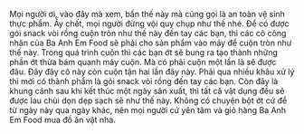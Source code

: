 Mọi người ơi, vào đây mà xem, bẩn thế này mà cũng gọi là an toàn vệ sinh thực phẩm. Ấy chết, mọi người đừng vội quy chụp như thế nhé. Để có được gói snack vòi rồng cuộn tròn như thế này đến tay các bạn, thì các cô công nhân của Ba Anh Em Food sẽ phải cho sản phẩm vào máy để cuộn tròn như thế này. Trong quá trình cuộn thì các bạn ớt sẽ bung ra tạo thành những phần ớt thừa bám quanh máy cuộn. Mà có phải cuộn một lần là sẽ được đâu. Đây đây cô này còn cuộn tận hai lần đây này. Phải qua nhiều khâu xử lý thì mới có thành phẩm là gói snack vòi rồng đến tay các bạn. Còn đây là khung cảnh sau khi kết thúc một ngày sản xuất, thì tất cả vật dụng đều sẽ được lau chùi dọn dẹp sạch sẽ như thế này. Không có chuyện bột ớt cứ để từ ngày này qua ngày khác, nên mọi người cứ yên tâm và giỏ hàng Ba Anh Em Food mua đồ ăn vặt nha.